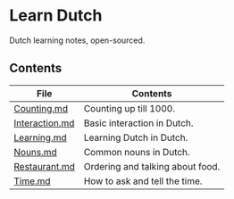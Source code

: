 # Learn Dutch

Dutch learning notes, open-sourced.

## Contents

| File | Contents |
| ---- | -------- |
| [Counting.md](Counting.md) | Counting up till 1000. |
| [Interaction.md](Interaction.md) | Basic interaction in Dutch. |
| [Learning.md](Learning.md) | Learning Dutch in Dutch. |
| [Nouns.md](Nouns.md) | Common nouns in Dutch. |
| [Restaurant.md](Restaurant.md) | Ordering and talking about food. |
| [Time.md](Time.md) | How to ask and tell the time. |
